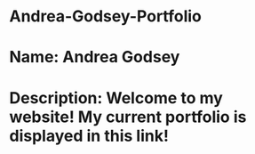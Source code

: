 # Andrea-Godsey-Portfolio

# Name: Andrea Godsey

# Description: Welcome to my website! My current portfolio is displayed in this link!
